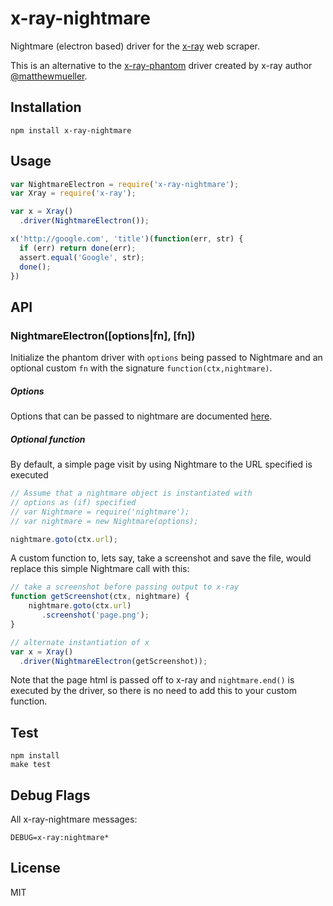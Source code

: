 # x-ray-nightmare
Nightmare (electron based) driver for the [x-ray](https://github.com/lapwinglabs/x-ray) web scraper.

This is an alternative to the [x-ray-phantom](https://github.com/lapwinglabs/x-ray-phantom) driver created by x-ray author [@matthewmueller](https://github.com/matthewmueller).

## Installation

```
npm install x-ray-nightmare
```

## Usage

```js
var NightmareElectron = require('x-ray-nightmare');
var Xray = require('x-ray');

var x = Xray()
  .driver(NightmareElectron());

x('http://google.com', 'title')(function(err, str) {
  if (err) return done(err);
  assert.equal('Google', str);
  done();
})
```

## API

### NightmareElectron([options|fn], [fn])

Initialize the phantom driver with `options` being passed to Nightmare and
an optional custom `fn` with the signature `function(ctx,nightmare)`.

##### Options

Options that can be passed to nightmare are documented [here](https://github.com/segmentio/nightmare#nightmareoptions).

##### Optional function

By default, a simple page visit by using Nightmare to the URL specified is executed

```js
// Assume that a nightmare object is instantiated with
// options as (if) specified
// var Nightmare = require('nightmare');
// var nightmare = new Nightmare(options);

nightmare.goto(ctx.url);

```

A custom function to, lets say, take a screenshot and save the file, would replace this simple Nightmare call with this:

```js
// take a screenshot before passing output to x-ray
function getScreenshot(ctx, nightmare) {
    nightmare.goto(ctx.url)
       .screenshot('page.png');
}

// alternate instantiation of x
var x = Xray()
  .driver(NightmareElectron(getScreenshot));


```
Note that the page html is passed off to x-ray and  `nightmare.end()` is executed by the driver, so there is no need to add this to your custom function.

## Test

```
npm install
make test
```

## Debug Flags

All x-ray-nightmare messages:

`DEBUG=x-ray:nightmare*`


## License

MIT

